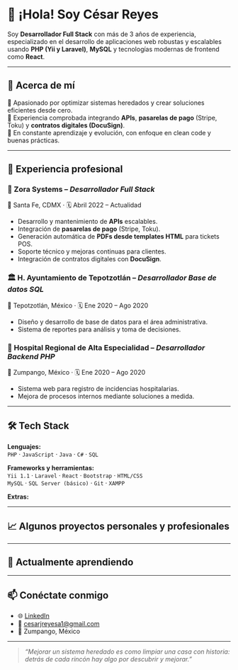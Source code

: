# 👋 ¡Hola! Soy César Reyes

Soy **Desarrollador Full Stack** con más de 3 años de experiencia, especializado en el desarrollo de aplicaciones web robustas y escalables usando **PHP (Yii y Laravel)**, **MySQL** y tecnologías modernas de frontend como **React**.

---

## 🚀 Acerca de mí

🎯 Apasionado por optimizar sistemas heredados y crear soluciones eficientes desde cero.  
🔧 Experiencia comprobada integrando **APIs**, **pasarelas de pago** (Stripe, Toku) y **contratos digitales (DocuSign)**.  
🧠 En constante aprendizaje y evolución, con enfoque en clean code y buenas prácticas.

---

## 💼 Experiencia profesional

### 🏢 Zora Systems – *Desarrollador Full Stack*  
📍 Santa Fe, CDMX · 🗓️ Abril 2022 – Actualidad  
- Desarrollo y mantenimiento de **APIs** escalables.  
- Integración de **pasarelas de pago** (Stripe, Toku).  
- Generación automática de **PDFs desde templates HTML** para tickets POS.  
- Soporte técnico y mejoras continuas para clientes.  
- Integración de contratos digitales con **DocuSign**.

### 🏛️ H. Ayuntamiento de Tepotzotlán – *Desarrollador Base de datos SQL*  
📍 Tepotzotlán, México · 🗓️ Ene 2020 – Ago 2020  
- Diseño y desarrollo de base de datos para el área administrativa.  
- Sistema de reportes para análisis y toma de decisiones.

### 🏥 Hospital Regional de Alta Especialidad – *Desarrollador Backend PHP*  
📍 Zumpango, México · 🗓️ Ene 2020 – Ago 2020  
- Sistema web para registro de incidencias hospitalarias.  
- Mejora de procesos internos mediante soluciones a medida.

---

## 🛠️ Tech Stack

**Lenguajes:**  
`PHP` · `JavaScript` · `Java` · `C#` · `SQL`

**Frameworks y herramientas:**  
`Yii 1.1` · `Laravel` · `React` · `Bootstrap` · `HTML/CSS`  
`MySQL` · `SQL Server (básico)` · `Git` · `XAMPP`

**Extras:**  

---

## 📈 Algunos proyectos personales y profesionales

---

## 🌱 Actualmente aprendiendo

---

## 📫 Conéctate conmigo

- 🌐 [LinkedIn](https://www.linkedin.com/in/xCJRA/)
- 📧 cesarjreyesa1@gmail.com
- 📍 Zumpango, México

---

> _“Mejorar un sistema heredado es como limpiar una casa con historia: detrás de cada rincón hay algo por descubrir y mejorar.”_
